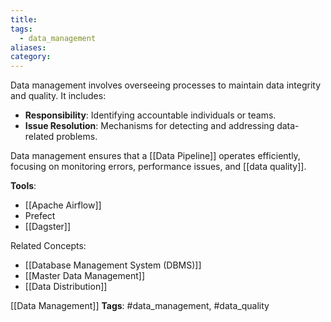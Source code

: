 ```yaml
---
title: 
tags:
  - data_management
aliases: 
category:
---
```

Data management involves overseeing processes to maintain data integrity and quality. It includes:

- **Responsibility**: Identifying accountable individuals or teams.
- **Issue Resolution**: Mechanisms for detecting and addressing data-related problems.

Data management ensures that a [[Data Pipeline]] operates efficiently, focusing on monitoring errors, performance issues, and [[data quality]].

**Tools**:
- [[Apache Airflow]]
- Prefect
- [[Dagster]]

Related Concepts:
- [[Database Management System (DBMS)]]
- [[Master Data Management]]
- [[Data Distribution]]



[[Data Management]]
   **Tags**: #data_management, #data_quality